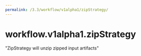 ```yaml
---
permalink: /3.3/workflow/v1alpha1/zipStrategy/
---
```


# workflow.v1alpha1.zipStrategy

"ZipStrategy will unzip zipped input artifacts"